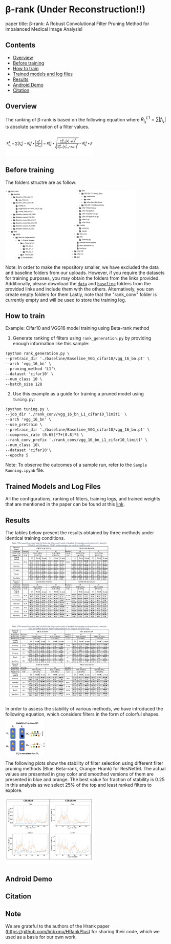 # β-rank (Under Reconstruction!!)

paper title: β-rank: A Robust Convolutional Filter Pruning Method for Imbalanced Medical Image Analysis!

## Contents
- [Overview](#overview)
- [Before training](before-training)
- [How to train](how-to-train)
- [Trained models and log files](#trained-models-and-log-files)
- [Results](#results)
- [Android Demo](#android-demo)
- [Citation](#citation)

## Overview
The ranking of β-rank is based on the following equation where $R_{i_k}^{L1}=\sum|f_{i_k}|$ is absolute summation of a filter values.

<img src="https://github.com/mohofar/Beta-Rank/blob/main/images/Equation5.png" width=55% height=55%>



## Before training
The folders structre are as follow:

<img src="https://github.com/mohofar/Beta-Rank/blob/main/images/F1.png" width=40% height=40%>
<img src="https://github.com/mohofar/Beta-Rank/blob/main/images/F2.png" width=40% height=40%>

Note: In order to make the repository smaller, we have excluded the data and baseline folders from our uploads. However, if you require the datasets for training purposes, you may obtain the folders from the links provided. Additionally, please download the [```data```](https://drive.google.com/drive/folders/1cY2FqpykVAO_M0qiyQsqQXeF8UOKxAzB?usp=sharing) and [```baseline```](https://drive.google.com/drive/folders/1zgYYArsM7p2UhkgaHfQarc8OUUlPDpJU?usp=sharing) folders from the provided links and include them with the others. Alternatively, you can create empty folders for them Lastly, note that the "rank_conv" folder is currently empty and will be used to store the training log.




## How to train
Example: Cifar10 and VGG16 model training using Beta-rank method

1. Generate ranking of filters using ```rank_generation.py``` by providing enough information like this sample:


```shell
!python rank_generation.py \
--pretrain_dir './baseline/Baseline_VGG_cifar10/vgg_16_bn.pt' \
--arch 'vgg_16_bn' \
--pruning_method 'L1'\
--dataset 'cifar10' \
--num_class 10 \
--batch_size 128
```


2. Use this example as a guide for training a pruned model using ```tuning.py```:


```shell
!python tuning.py \
--job_dir './rank_conv/vgg_16_bn_L1_cifar10_limit1' \
--arch 'vgg_16_bn' \
--use_pretrain \
--pretrain_dir './baseline/Baseline_VGG_cifar10/vgg_16_bn.pt' \
--compress_rate [0.65]*7+[0.8]*5 \
--rank_conv_prefix './rank_conv/vgg_16_bn_L1_cifar10_limit1' \
--num_class 10\
--dataset 'cifar10'\
--epochs 5
```

Note: To observe the outcomes of a sample run, refer to the ```Sample Running.ipynb``` file.

## Trained Models and Log Files
All the configurations, ranking of filters, training logs, and trained weights  that are mentioned in the paper can be found at this [link](https://drive.google.com/drive/folders/1ys83lqR5rhUaegPy1lZxHYLkOixhJ38l?usp=sharing).
## Results
The tables below present the results obtained by three methods under identical training conditions.
<img src="https://github.com/mohofar/Beta-Rank/blob/main/images/tt1.png" width=65% height=65%>
<img src="https://github.com/mohofar/Beta-Rank/blob/main/images/t2.png" width=65% height=65%>

In order to assess the stability of various methods, we have introduced the following equation, which considers filters in the form of colorful shapes.

<img src="https://github.com/mohofar/Beta-Rank/blob/main/images/Sa_St.png" width=25% height=25%>

The following plots show the stability of filter selection using different filter pruning methods (Blue: Beta-rank, Orange: Hrank) for ResNet56. The actual values are presented in gray color and smoothed versions of them are presented in blue and orange. The best value for fraction of stability is 0.25 in this analysis as we select 25% of the top and least ranked filters to explore.

<img src="https://github.com/mohofar/Beta-Rank/blob/main/images/St.png" width=55% height=55%>


## Android Demo

## Citation

## Note
We are grateful to the authors of the Hrank paper (https://github.com/lmbxmu/HRankPlus) for sharing their code, which we used as a basis for our own work.
